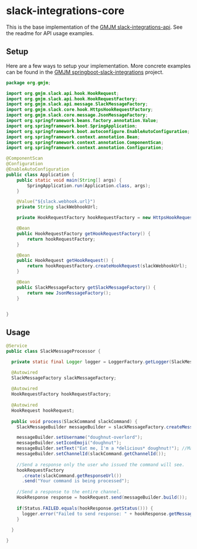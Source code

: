# slack-integrations-core

This is the base implementation of the [GMJM slack-integrations-api](https://github.com/GreaterMKEMeetup/slack-integrations-api).  See the readme for API usage examples.

## Setup

Here are a few ways to setup your implementation.  More concrete examples can be found in the [GMJM springboot-slack-integrations](https://github.com/GreaterMKEMeetup/springboot-slack-integrations) project.

```java
package org.gmjm;

import org.gmjm.slack.api.hook.HookRequest;
import org.gmjm.slack.api.hook.HookRequestFactory;
import org.gmjm.slack.api.message.SlackMessageFactory;
import org.gmjm.slack.core.hook.HttpsHookRequestFactory;
import org.gmjm.slack.core.message.JsonMessageFactory;
import org.springframework.beans.factory.annotation.Value;
import org.springframework.boot.SpringApplication;
import org.springframework.boot.autoconfigure.EnableAutoConfiguration;
import org.springframework.context.annotation.Bean;
import org.springframework.context.annotation.ComponentScan;
import org.springframework.context.annotation.Configuration;

@ComponentScan
@Configuration
@EnableAutoConfiguration
public class Application {
    public static void main(String[] args) {
        SpringApplication.run(Application.class, args);
    }

    @Value("${slack.webhook.url}")
    private String slackWebhookUrl;

    private HookRequestFactory hookRequestFactory = new HttpsHookRequestFactory();

    @Bean
    public HookRequestFactory getHookRequestFactory() {
        return hookRequestFactory;
    }

    @Bean
    public HookRequest getHookRequest() {
        return hookRequestFactory.createHookRequest(slackWebhookUrl);
    }

    @Bean
    public SlackMessageFactory getSlackMessageFactory() {
        return new JsonMessageFactory();
    }


}
```

## Usage

```java
@Service
public class SlackMessageProcessor {

  private static final Logger logger = LoggerFactory.getLogger(SlackMessageProcessor.class);

  @Autowired
  SlackMessageFactory slackMessageFactory;
  
  @Autowired
  HookRequestFactory hookRequestFactory;
  
  @Autowired
  HookRequest hookRequest;
  
  public void process(SlackCommand slackCommand) {
    SlackMessageBuilder messageBuilder = slackMessageFactory.createMessageBuilder(); 

    messageBuilder.setUsername("doughnut-overlord");
    messageBuilder.setIconEmoji("doughnut");
    messageBuilder.setText("Eat me, I'm a *delicious* doughnut!"); //Markdown is enabled by default
    messageBuilder.setChannelId(slackCommand.getChannelId());
    
    //Send a response only the user who issued the command will see.
    hookRequestFactory
      .create(slackCommand.getResponseUrl())
      .send("Your command is being processed");
    
    //Send a response to the entire channel.
    HookResponse response = hookRequest.send(messageBuilder.build());
    
    if(Status.FAILED.equals(hookResponse.getStatus())) {
      logger.error("Failed to send response: " + hookResponse.getMessage());
    }
    
  }

}
```
